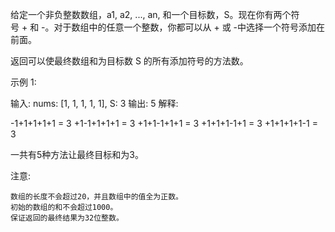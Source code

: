 给定一个非负整数数组，a1, a2, ..., an, 和一个目标数，S。现在你有两个符号&nbsp;+&nbsp;和&nbsp;-。对于数组中的任意一个整数，你都可以从&nbsp;+&nbsp;或&nbsp;-中选择一个符号添加在前面。

返回可以使最终数组和为目标数 S 的所有添加符号的方法数。

示例 1:


输入: nums: [1, 1, 1, 1, 1], S: 3
输出: 5
解释: 

-1+1+1+1+1 = 3
+1-1+1+1+1 = 3
+1+1-1+1+1 = 3
+1+1+1-1+1 = 3
+1+1+1+1-1 = 3

一共有5种方法让最终目标和为3。


注意:


	数组的长度不会超过20，并且数组中的值全为正数。
	初始的数组的和不会超过1000。
	保证返回的最终结果为32位整数。

